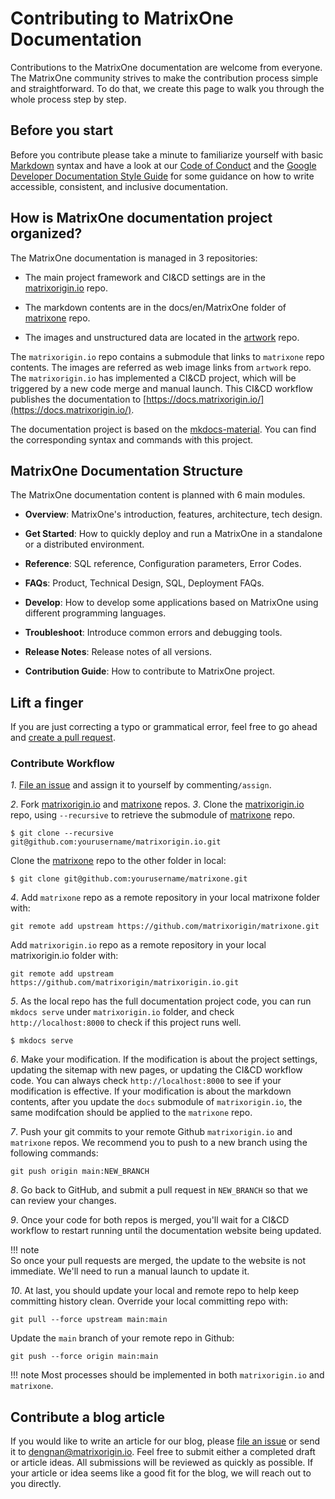 # **Contributing to MatrixOne Documentation**

Contributions to the MatrixOne documentation are welcome from everyone. The MatrixOne community strives to make the contribution process simple and straightforward. To do that, we create this page to walk you through the whole process step by step.

## **Before you start**

Before you contribute please take a minute to familiarize yourself with basic [Markdown](https://www.markdownguide.org/basic-syntax/) syntax and have a look at our [Code of Conduct](../Code-Style/code-of-conduct.md) and the [Google Developer Documentation Style Guide](https://developers.google.com/style/) for some guidance on how to write accessible, consistent, and inclusive documentation.

## **How is MatrixOne documentation project organized?**

The MatrixOne documentation is managed in 3 repositories:

* The main project framework and CI&CD settings are in the [matrixorigin.io](https://github.com/matrixorigin/matrixorigin.io) repo. 

* The markdown contents are in the docs/en/MatrixOne folder of [matrixone](https://github.com/matrixorigin/matrixone) repo. 

* The images and unstructured data are located in the [artwork](https://github.com/matrixorigin/artwork) repo. 

The `matrixorigin.io` repo contains a submodule that links to `matrixone` repo contents. The images are referred as web image links from `artwork` repo. The `matrixorigin.io` has implemented a CI&CD project, which will be triggered by a new code merge and manual launch. This CI&CD workflow publishes the documentation to [https://docs.matrixorigin.io/](https://docs.matrixorigin.io/).  

The documentation project is based on the [mkdocs-material](https://github.com/squidfunk/mkdocs-material). You can find the corresponding syntax and commands with this project.

## **MatrixOne Documentation Structure**

The MatrixOne documentation content is planned with 6 main modules.  

* **Overview**: MatrixOne's introduction, features, architecture, tech design. 

* **Get Started**: How to quickly deploy and run a MatrixOne in a standalone or a distributed environment.

* **Reference**: SQL reference, Configuration parameters, Error Codes.

* **FAQs**: Product, Technical Design, SQL, Deployment FAQs.  

* **Develop**: How to develop some applications based on MatrixOne using different programming languages.

* **Troubleshoot**: Introduce common errors and debugging tools.

* **Release Notes**: Release notes of all versions.

* **Contribution Guide**: How to contribute to MatrixOne project.

## **Lift a finger**

If you are just correcting a typo or grammatical error, feel free to go ahead and [create a pull request](https://github.com/matrixorigin/matrixone/pulls). 

### **Contribute Workflow**

*1*. [File an issue](https://github.com/matrixorigin/matrixone/issues/new/choose) and assign it to yourself by commenting`/assign`.

*2*. Fork [matrixorigin.io](https://github.com/matrixorigin/matrixorigin.io) and [matrixone](https://github.com/matrixorigin/matrixone) repos.
*3*. Clone the [matrixorigin.io](https://github.com/matrixorigin/matrixorigin.io) repo, using `--recursive` to retrieve the submodule of [matrixone](https://github.com/matrixorigin/matrixone) repo.

```
$ git clone --recursive git@github.com:yourusername/matrixorigin.io.git
```

Clone the [matrixone](https://github.com/matrixorigin/matrixorigin.io) repo to the other folder in local:

```
$ git clone git@github.com:yourusername/matrixone.git
```

*4*. Add `matrixone` repo as a remote repository in your local matrixone folder with:  

```
git remote add upstream https://github.com/matrixorigin/matrixone.git
```

Add `matrixorigin.io` repo as a remote repository in your local matrixorigin.io folder with:  

```
git remote add upstream https://github.com/matrixorigin/matrixorigin.io.git
```

*5*. As the local repo has the full documentation project code, you can run `mkdocs serve` under `matrixorigin.io` folder, and check `http://localhost:8000` to check if this project runs well.  

```
$ mkdocs serve
```

*6*. Make your modification. If the modification is about the project settings, updating the sitemap with new pages, or updating the CI&CD workflow code. You can always check `http://localhost:8000` to see if your modification is effective. If your modification is about the markdown contents, after you update the `docs` submodule of `matrixorigin.io`, the same modifcation should be applied to the `matrixone` repo.

*7*. Push your git commits to your remote Github `matrixorigin.io` and `matrixone` repos. We recommend you to push to a new branch using the following commands:

```
git push origin main:NEW_BRANCH
```

*8*. Go back to GitHub, and submit a pull request in `NEW_BRANCH` so that we can review your changes.  

*9*. Once your code for both repos is merged, you'll wait for a CI&CD workflow to restart running until the documentation website being updated.

!!! note  
    So once your pull requests are merged, the update to the website is not immediate. We'll need to run a manual launch to update it. 

*10*. At last, you should update your local and remote repo to help keep committing history clean. Override your local committing repo with:  

```
git pull --force upstream main:main
```

Update the `main` branch of your remote repo in Github:

```
git push --force origin main:main
```

!!! note
    Most processes should be implemented in both `matrixorigin.io` and `matrixone`.  

## **Contribute a blog article**

If you would like to write an article for our blog, please [file an issue](https://github.com/matrixorigin/matrixone/issues/new/choose) or send it to [dengnan@matrixorigin.io](mailto:dengnan@matrixorigin.io). Feel free to submit either a completed draft or article ideas. All submissions will be reviewed as quickly as possible. If your article or idea seems like a good fit for the blog, we will reach out to you directly.
